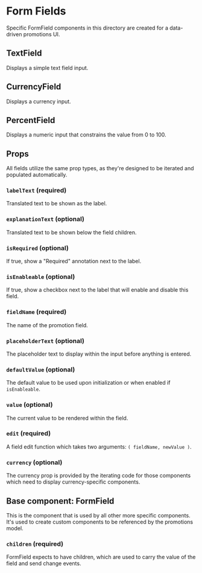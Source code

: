 # Form Fields

Specific FormField components in this directory are created for a data-driven
promotions UI.

## TextField

Displays a simple text field input.

## CurrencyField

Displays a currency input.

## PercentField

Displays a numeric input that constrains the value from 0 to 100.

## Props

All fields utilize the same prop types, as they're designed to be iterated
and populated automatically.

### `labelText` (required)

Translated text to be shown as the label.

### `explanationText` (optional)

Translated text to be shown below the field children.

### `isRequired` (optional)

If true, show a "Required" annotation next to the label.

### `isEnableable` (optional)

If true, show a checkbox next to the label that will enable and disable this field.

### `fieldName` (required)

The name of the promotion field.

### `placeholderText` (optional)

The placeholder text to display within the input before anything is entered.

### `defaultValue` (optional)

The default value to be used upon initialization or when enabled if `isEnableable`.

### `value` (optional)

The current value to be rendered within the field.

### `edit` (required)

A field edit function which takes two arguments: `( fieldName, newValue )`.

### `currency` (optional)

The currency prop is provided by the iterating code for those components which
need to display currency-specific components.

## Base component: FormField

This is the component that is used by all other more specific components.
It's used to create custom components to be referenced by the promotions model.

### `children` (required)

FormField expects to have children, which are used to carry the value of the
field and send change events.
